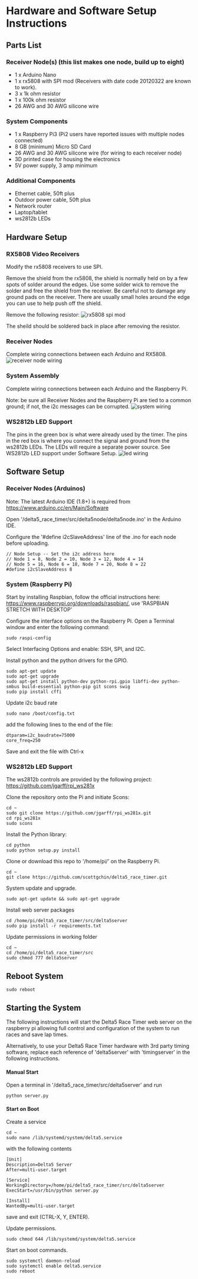 # Hardware and Software Setup Instructions

## Parts List

### Receiver Node(s) (this list makes one node, build up to eight)
* 1 x Arduino Nano
* 1 x rx5808 with SPI mod (Receivers with date code 20120322 are known to work).
* 3 x 1k ohm resistor
* 1 x 100k ohm resistor
* 26 AWG and 30 AWG silicone wire

### System Components
* 1 x Raspberry Pi3 (Pi2 users have reported issues with multiple nodes connected)
* 8 GB (minimum) Micro SD Card
* 26 AWG and 30 AWG silicone wire (for wiring to each receiver node)
* 3D printed case for housing the electronics
* 5V power supply, 3 amp minimum

### Additional Components
* Ethernet cable, 50ft plus
* Outdoor power cable, 50ft plus
* Network router
* Laptop/tablet
* ws2812b LEDs

## Hardware Setup

### RX5808 Video Receivers
Modify the rx5808 receivers to use SPI.

Remove the shield from the rx5808, the shield is normally held on by a few spots of solder around the edges. Use some solder wick to remove the solder and free the shield from the receiver. Be careful not to damage any ground pads on the receiver. There are usually small holes around the edge you can use to help push off the shield.

Remove the following resistor:
![rx5808 spi mod](img/rx5808-new-top.jpg)

The sheild should be soldered back in place after removing the resistor.

### Receiver Nodes
Complete wiring connections between each Arduino and RX5808.
![receiver node wiring](img/Receivernode.png)

### System Assembly
Complete wiring connections between each Arduino and the Raspberry Pi.

Note: be sure all Receiver Nodes and the Raspberry Pi are tied to a common ground; if not, the i2c messages can be corrupted.
![system wiring](img/D5-i2c.png)

### WS2812b LED Support
The pins in the green box is what were already used by the timer. The pins in the red box is where you connect the signal and ground from the ws2812b LEDs.  The LEDs will require a separate power source. See WS2812b LED support under Software Setup.
![led wiring](img/GPIO.jpg)

## Software Setup

### Receiver Nodes (Arduinos)
Note: The latest Arduino IDE (1.8+) is required from https://www.arduino.cc/en/Main/Software

Open '/delta5_race_timer/src/delta5node/delta5node.ino' in the Arduino IDE.

Configure the '#define i2cSlaveAddress' line of the .ino for each node before uploading.
```
// Node Setup -- Set the i2c address here
// Node 1 = 8, Node 2 = 10, Node 3 = 12, Node 4 = 14
// Node 5 = 16, Node 6 = 18, Node 7 = 20, Node 8 = 22
#define i2cSlaveAddress 8
```

### System (Raspberry Pi)
Start by installing Raspbian, follow the official instructions here: https://www.raspberrypi.org/downloads/raspbian/, use 'RASPBIAN STRETCH WITH DESKTOP'

Configure the interface options on the Raspberry Pi.
Open a Terminal window and enter the following command:
```
sudo raspi-config
```
Select Interfacing Options and enable: SSH, SPI, and I2C.


Install python and the python drivers for the GPIO.
```
sudo apt-get update 
sudo apt-get upgrade
sudo apt-get install python-dev python-rpi.gpio libffi-dev python-smbus build-essential python-pip git scons swig
sudo pip install cffi
```

Update i2c baud rate
```
sudo nano /boot/config.txt
```
add the following lines to the end of the file:
```
dtparam=i2c_baudrate=75000
core_freq=250
```
Save and exit the file with Ctrl-x


### WS2812b LED Support
The ws2812b controls are provided by the following project:
https://github.com/jgarff/rpi_ws281x


Clone the repository onto the Pi and initiate Scons:
```
cd ~
sudo git clone https://github.com/jgarff/rpi_ws281x.git
cd rpi_ws281x
sudo scons
```
Install the Python library:
```
cd python
sudo python setup.py install
```

Clone or download this repo to '/home/pi/' on the Raspberry Pi.
```
cd ~
git clone https://github.com/scottgchin/delta5_race_timer.git
```

System update and upgrade.
```
sudo apt-get update && sudo apt-get upgrade
```

Install web server packages
```
cd /home/pi/delta5_race_timer/src/delta5server
sudo pip install -r requirements.txt
```

Update permissions in working folder
```
cd ~
cd /home/pi/delta5_race_timer/src
sudo chmod 777 delta5server 
```

## Reboot System
```
sudo reboot
```

## Starting the System

The following instructions will start the Delta5 Race Timer web server on the raspberry pi allowing full control and configuration of the system to run races and save lap times.  

Alternatively, to use your Delta5 Race Timer hardware with 3rd party timing software, replace each reference of 'delta5server' with 'timingserver' in the following instructions.

#### Manual Start
Open a terminal in '/delta5_race_timer/src/delta5server' and run
```
python server.py
```

#### Start on Boot
Create a service
```
cd ~
sudo nano /lib/systemd/system/delta5.service
```
with the following contents
```
[Unit]
Description=Delta5 Server
After=multi-user.target

[Service]
WorkingDirectory=/home/pi/delta5_race_timer/src/delta5server
ExecStart=/usr/bin/python server.py

[Install]
WantedBy=multi-user.target
```
save and exit (CTRL-X, Y, ENTER).

Update permissions.
```
sudo chmod 644 /lib/systemd/system/delta5.service
```

Start on boot commands.
```
sudo systemctl daemon-reload
sudo systemctl enable delta5.service
sudo reboot
```
